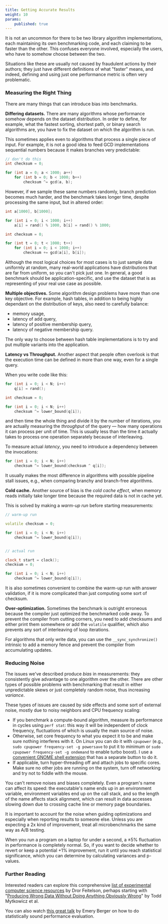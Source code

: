 ```yaml
---
title: Getting Accurate Results
weight: 10
params:
    published: true
---
```


It is not an uncommon for there to be two library algorithm implementations, each maintaining its own benchmarking code, and each claiming to be faster than the other. This confuses everyone involved, especially the users, who have to somehow choose between the two.

Situations like these are usually not caused by fraudulent actions by their authors; they just have different definitions of what "faster" means, and indeed, defining and using just one performance metric is often very problematic.

### Measuring the Right Thing

There are many things that can introduce bias into benchmarks.

**Differing datasets.** There are many algorithms whose performance somehow depends on the dataset distribution. In order to define, for example, what the fastest sorting, shortest path, or binary search algorithms are, you have to fix the dataset on which the algorithm is run.

This sometimes applies even to algorithms that process a single piece of input. For example, it is not a good idea to feed GCD implementations sequential numbers because it makes branches very predictable:

```c++
// don't do this
int checksum = 0;

for (int a = 0; a < 1000; a++)
    for (int b = 0; b < 1000; b++)
        checksum ^= gcd(a, b);
```

However, if we sample these same numbers randomly, branch prediction becomes much harder, and the benchmark takes longer time, despite processing the same input, but in altered order:

```c++
int a[1000], b[1000];

for (int i = 0; i < 1000; i++)
    a[i] = rand() % 1000, b[i] = rand() % 1000;

int checksum = 0;

for (int t = 0; t < 1000; t++)
    for (int i = 0; i < 1000; i++)
        checksum += gcd(a[i], b[i]);
```


Although the most logical choices for most cases is to just sample data uniformly at random, many real-world applications have distributions that are far from uniform, so you can't pick just one. In general, a good benchmark should be application-specific, and use the dataset that is as representing of your real use case as possible.

<!--

People report things they like to report and leave out the things they don't.

To put numbers in perspective, use statistics like "ns per query" or "cycles per byte" instead of wall clock whenever it is applicable. When you start to approach very high levels of performance, it makes sense to calculate what the theoretically maximal performance is and start thinking about your algorithm performance as a fraction of it.

Similar to how Americans report pre-tax salary, Americans use non-PPP-adjusted stats, attention-seeking startups report revenue instead of profit, performance engineers report the best version of benchmark if not stated otherwise.


This happens especially often for data structures, and in general for algorithms whose performance somehow depends on the dataset distribution.

-->

**Multiple objectives.** Some algorithm design problems have more than one key objective. For example, hash tables, in addition to being highly dependant on the distribution of keys, also need to carefully balance:

- memory usage,
- latency of add query,
- latency of positive membership query,
- latency of negative membership query.

The only way to choose between hash table implementations is to try and put multiple variants into the application.

**Latency vs Throughput.** Another aspect that people often overlook is that the execution time can be defined in more than one way, even for a single query.

When you write code like this:

```c++
for (int i = 0; i < N; i++)
    q[i] = rand();

int checksum = 0;

for (int i = 0; i < N; i++)
    checksum ^= lower_bound(q[i]);
```

and then time the whole thing and divide it by the number of iterations, you are actually measuring the *throughput* of the query — how many operations it can process per unit of time. This is usually less than the time it actually takes to process one operation separately because of interleaving.

To measure actual *latency*, you need to introduce a dependency between the invocations:

```c++
for (int i = 0; i < N; i++)
    checksum ^= lower_bound(checksum ^ q[i]);
```

It usually makes the most difference in algorithms with possible pipeline stall issues, e.g., when comparing branchy and branch-free algorithms.

**Cold cache.** Another source of bias is the *cold cache effect*, when memory reads initially take longer time because the required data is not in cache yet.

This is solved by making a *warm-up run* before starting measurements:

```c++
// warm-up run

volatile checksum = 0;

for (int i = 0; i < N; i++)
    checksum ^= lower_bound(q[i]);


// actual run

clock_t start = clock();
checksum = 0;

for (int i = 0; i < N; i++)
    checksum ^= lower_bound(q[i]);
```

It is also sometimes convenient to combine the warm-up run with answer validation, if it is more complicated than just computing some sort of checksum.

**Over-optimization.** Sometimes the benchmark is outright erroneous because the compiler just optimized the benchmarked code away. To prevent the compiler from cutting corners, you need to add checksums and either print them somewhere or add the `volatile` qualifier, which also prevents any sort of interleaving of loop iterations.

For algorithms that only write data, you can use the `__sync_synchronize()` intrinsic to add a memory fence and prevent the compiler from accumulating updates.

### Reducing Noise

<!--

https://github.com/sosy-lab/benchexec

-->

The issues we've described produce *bias* in measurements: they consistently give advantage to one algorithm over the other. There are other types of possible problems with benchmarking that result in either unpredictable skews or just completely random noise, thus increasing *variance*.

These types of issues are caused by side effects and some sort of external noise, mostly due to noisy neighbors and CPU frequency scaling:

- If you benchmark a compute-bound algorithm, measure its performance in cycles using `perf stat`: this way it will be independent of clock frequency, fluctuations of which is usually the main source of noise.
- Otherwise, set core frequency to what you expect it to be and make sure nothing interferes with it. On Linux you can do it with `cpupower` (e.g., `sudo cpupower frequency-set -g powersave` to put it to minimum or `sudo cpupower frequency-set -g ondemand` to enable turbo boost). I use a [convenient GNOME shell extension](https://extensions.gnome.org/extension/1082/cpufreq/) that has a separate button to do it.
- If applicable, turn hyper-threading off and attach jobs to specific cores. Make sure no other jobs are running on the system, turn off networking and try not to fiddle with the mouse.

You can't remove noises and biases completely. Even a program's name can affect its speed: the executable's name ends up in an environment variable, environment variables end up on the call stack, and so the length of the name affects stack alignment, which can result in data accesses slowing down due to crossing cache line or memory page boundaries.

It is important to account for the noise when guiding optimizations and especially when reporting results to someone else. Unless you are expecting a 2x kind of improvement, treat all microbenchmarks the same way as A/B testing.

When you run a program on a laptop for under a second, a ±5% fluctuation in performance is completely normal. So, if you want to decide whether to revert or keep a potential +1% improvement, run it until you reach statistical significance, which you can determine by calculating variances and p-values.

### Further Reading

Interested readers can explore this comprehensive [list of experimental computer science resources](https://www.cs.huji.ac.il/w~feit/exp/related.html) by Dror Feitelson, perhaps starting with "[Producing Wrong Data Without Doing Anything Obviously Wrong](http://eecs.northwestern.edu/~robby/courses/322-2013-spring/mytkowicz-wrong-data.pdf)" by Todd Mytkowicz et al.

You can also watch [this great talk](https://www.youtube.com/watch?v=r-TLSBdHe1A) by Emery Berger on how to do statistically sound performance evaluation.
